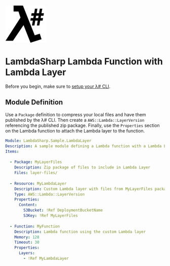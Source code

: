 ![λ#](../../Docs/LambdaSharp_v2_small.png)

# LambdaSharp Lambda Function with Lambda Layer

Before you begin, make sure to [setup your λ# CLI](../../Docs/ReadMe.md).

## Module Definition

Use a `Package` definition to compress your local files and have them published by the λ# CLI. Then create a `AWS::Lambda::LayerVersion` referencing the published zip package. Finally, use the `Properties` section on the Lambda function to attach the Lambda layer to the function.

```yaml
Module: LambdaSharp.Sample.LambdaLayer
Description: A sample module defining a Lambda function with a Lambda Layer
Items:

  - Package: MyLayerFiles
    Description: Zip package of files to include in Lambda Layer
    Files: layer-files/

  - Resource: MyLambdaLayer
    Description: Custom Lambda layer with files from MyLayerFiles package
    Type: AWS::Lambda::LayerVersion
    Properties:
      Content:
        S3Bucket: !Ref DeploymentBucketName
        S3Key: !Ref MyLayerFiles

  - Function: MyFunction
    Description: Lambda function using the custom Lambda layer
    Memory: 128
    Timeout: 30
    Properties:
      Layers:
        - !Ref MyLambdaLayer
```
